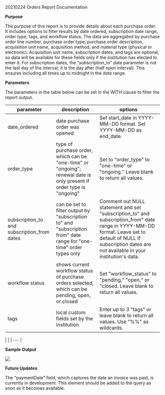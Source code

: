 

20210224 Orders Report Documentation

**Purpose**

The purpose of this report is to provide details about each purchase order. It includes options to filter results by date ordered, subscription date range, order type, tags, and workflow status. The data are aggregated by purchase order line number, purchase order type, purchase order description, acquisition unit name, acquisition method, and material type (physical or electronic). Acquisition unit name, subscription dates, and tags are optional, so data will be available for these fields only if the institution has elected to enter it. For subscription dates, the &quot;subscription\_to&quot; date parameter is not the last day of the interval; it is the day after (half open interval). This ensures including all times up to midnight in the date range.

**Parameters**

The parameters in the table below can be set in the WITH clause to filter the report output.

| parameter | description | options |
| --- | --- | --- |
| date\_ordered | date purchase order was opened | Set start\_date in YYYY-MM-DD format. Set YYYY-MM-DD as end\_date. |
| order\_type | type of purchase order, which can be &quot;one-time&quot; or &quot;ongoing&quot;; renewal date is only present if order type is &quot;ongoing&quot; | Set to &quot;order\_type&quot; to &quot;one-time&quot; or &quot;ongoing.&quot; Leave blank to return all values. |
| subscription\_to and subscription\_from dates | can be set to filter output by &quot;subscription to&quot; and &quot;subscription from&quot; date range for &quot;one-time&quot; order types only | Comment out NULL statement and set &quot;subscription\_to&quot; and subscription\_from&quot; date range in YYYY-MM-DD format. Leave set to default of NULL if subscription dates are not available in your institution&#39;s data. |
| workflow status | shows current workflow status of purchase orders selected, which can be pending, open, or closed | Set &quot;workflow\_status&quot; to &quot;pending,&quot; &quot;open,&quot; or &quot;closed. Leave blank to return all values. |
| tags | local custom fields set by the institution | Enter up to 3 &quot;tags&quot; or leave blank to return all values. Use &quot;%%&quot; as wildcards. |

|
 |
| --- |

**Sample Output**

![](RackMultipart20210224-4-s9123h_html_b5651b03727449da.jpg)

**Future Updates**

The &quot;paymentDate&quot; field, which captures the date an invoice was paid, is currently in development. This element should be added to the query as soon as it becomes available.


